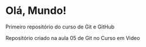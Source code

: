 # Olá, Mundo!
 Primeiro repositório do curso de Git e GitHub

 Repositório criado na aula 05 de Git no Curso em Video
